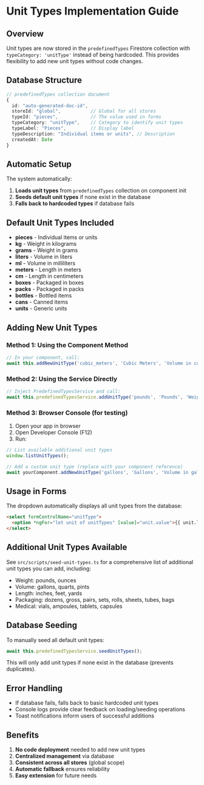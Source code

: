 # Unit Types Implementation Guide

## Overview
Unit types are now stored in the `predefinedTypes` Firestore collection with `typeCategory: 'unitType'` instead of being hardcoded. This provides flexibility to add new unit types without code changes.

## Database Structure
```typescript
// predefinedTypes collection document
{
  id: "auto-generated-doc-id",
  storeId: "global",           // Global for all stores
  typeId: "pieces",            // The value used in forms
  typeCategory: "unitType",    // Category to identify unit types
  typeLabel: "Pieces",         // Display label
  typeDescription: "Individual items or units", // Description
  createdAt: Date
}
```

## Automatic Setup
The system automatically:
1. **Loads unit types** from `predefinedTypes` collection on component init
2. **Seeds default unit types** if none exist in the database
3. **Falls back to hardcoded types** if database fails

## Default Unit Types Included
- **pieces** - Individual items or units
- **kg** - Weight in kilograms  
- **grams** - Weight in grams
- **liters** - Volume in liters
- **ml** - Volume in milliliters
- **meters** - Length in meters
- **cm** - Length in centimeters
- **boxes** - Packaged in boxes
- **packs** - Packaged in packs
- **bottles** - Bottled items
- **cans** - Canned items
- **units** - Generic units

## Adding New Unit Types

### Method 1: Using the Component Method
```typescript
// In your component, call:
await this.addNewUnitType('cubic_meters', 'Cubic Meters', 'Volume in cubic meters');
```

### Method 2: Using the Service Directly
```typescript
// Inject PredefinedTypesService and call:
await this.predefinedTypesService.addUnitType('pounds', 'Pounds', 'Weight in pounds');
```

### Method 3: Browser Console (for testing)
1. Open your app in browser
2. Open Developer Console (F12)
3. Run:
```javascript
// List available additional unit types
window.listUnitTypes();

// Add a custom unit type (replace with your component reference)
await yourComponent.addNewUnitType('gallons', 'Gallons', 'Volume in gallons');
```

## Usage in Forms
The dropdown automatically displays all unit types from the database:

```html
<select formControlName="unitType">
  <option *ngFor="let unit of unitTypes" [value]="unit.value">{{ unit.label }}</option>
</select>
```

## Additional Unit Types Available
See `src/scripts/seed-unit-types.ts` for a comprehensive list of additional unit types you can add, including:
- Weight: pounds, ounces
- Volume: gallons, quarts, pints  
- Length: inches, feet, yards
- Packaging: dozens, gross, pairs, sets, rolls, sheets, tubes, bags
- Medical: vials, ampoules, tablets, capsules

## Database Seeding
To manually seed all default unit types:
```typescript
await this.predefinedTypesService.seedUnitTypes();
```

This will only add unit types if none exist in the database (prevents duplicates).

## Error Handling
- If database fails, falls back to basic hardcoded unit types
- Console logs provide clear feedback on loading/seeding operations
- Toast notifications inform users of successful additions

## Benefits
1. **No code deployment** needed to add new unit types
2. **Centralized management** via database
3. **Consistent across all stores** (global scope)
4. **Automatic fallback** ensures reliability
5. **Easy extension** for future needs